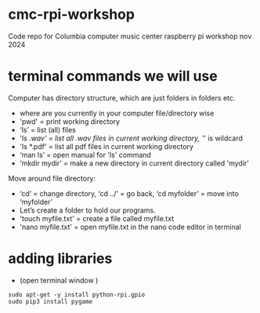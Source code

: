 # cmc-rpi-workshop
Code repo for Columbia computer music center raspberry pi workshop nov 2024


# terminal commands we will use <br>
Computer has directory structure, which are just folders in folders etc. <br>
- where are you currently in your computer file/directory wise 
- 'pwd' = print working directory 
- ‘ls’ = list (all) files 
- 'ls *.wav' = list all .wav files in current working directory, '*' is wildcard
- 'ls *.pdf' = list all pdf files in current working directory
- ‘man ls’ = open manual for 'ls' command 
- ‘mkdir mydir’ = make a new directory in current directory called 'mydir'

Move around file directory: 
- ‘cd’ = change directory, ‘cd ../’ = go back, ‘cd myfolder’ = move into ‘myfolder’
- Let’s create a folder to hold our programs. 
- 'touch myfile.txt' = create a file called myfile.txt
- 'nano myfile.txt' = open myfile.txt in the nano code editor in terminal 

# adding libraries 
- (open terminal window )
```sudo apt-get update 
sudo apt-get -y install python-rpi.gpio
sudo pip3 install pygame
```


